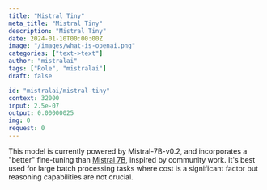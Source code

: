 ```yaml
---
title: "Mistral Tiny"
meta_title: "Mistral Tiny"
description: "Mistral Tiny"
date: 2024-01-10T00:00:00Z
image: "/images/what-is-openai.png"
categories: ["text->text"]
author: "mistralai"
tags: ["Role", "mistralai"]
draft: false

id: "mistralai/mistral-tiny"
context: 32000
input: 2.5e-07
output: 0.00000025
img: 0
request: 0
---
```


This model is currently powered by Mistral-7B-v0.2, and incorporates a "better" fine-tuning than [Mistral 7B](/mistralai/mistral-7b-instruct-v0.1), inspired by community work. It's best used for large batch processing tasks where cost is a significant factor but reasoning capabilities are not crucial.


